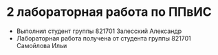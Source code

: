 # 2 лабораторная работа по ППвИС
+ Выполнил студент группы 821701 Залесский Александр
+ Лабораторная работа получена от студента группы 821701 Самойлова Ильи
